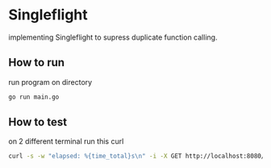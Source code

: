 # Singleflight

implementing Singleflight to supress duplicate function calling.


## How to run

run program on directory
```sh
go run main.go
```

## How to test

on 2 different terminal run this curl

```sh
curl -s -w "elapsed: %{time_total}s\n" -i -X GET http://localhost:8080/api/report/download/sales-2024-08
```
